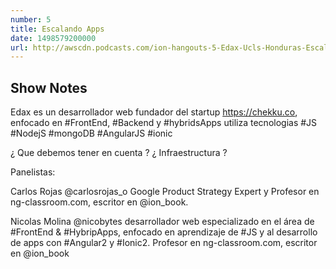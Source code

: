 ```yaml
---
number: 5
title: Escalando Apps
date: 1498579200000
url: http://awscdn.podcasts.com/ion-hangouts-5-Edax-Ucls-Honduras-Escalando-Apps-6365.mp3
---
```


## Show Notes

Edax es un desarrollador web fundador del startup https://chekku.co, enfocado en #FrontEnd, #Backend y #hybridsApps utiliza tecnologias #JS #NodejS #mongoDB #AngularJS #ionic

¿ Que debemos tener en cuenta ?
¿ Infraestructura ?

Panelistas:

Carlos Rojas @carlosrojas_o Google Product Strategy Expert y Profesor en ng-classroom.com, escritor en @ion_book.

Nicolas Molina @nicobytes desarrollador web especializado en el área de #FrontEnd & #HybripApps, enfocado en aprendizaje de #JS y al desarrollo de apps con #Angular2 y #Ionic2. Profesor en ng-classroom.com, escritor en @ion_book